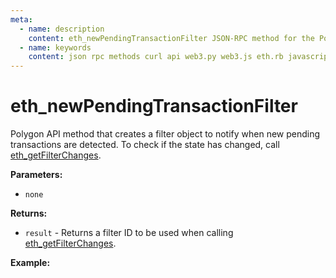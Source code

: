 ```yaml
---
meta:
  - name: description
    content: eth_newPendingTransactionFilter JSON-RPC method for the Polygon API available with examples in web3.js, web3.py, eth.rb, and cURL.
  - name: keywords
    content: json rpc methods curl api web3.py web3.js eth.rb javascript python ruby polygon
---
```


# eth_newPendingTransactionFilter

Polygon API method that creates a filter object to notify when new pending transactions are detected. To check if the state has changed, call [eth_getFilterChanges](/api/polygon/eth_getfilterchanges).

**Parameters:**

- `none`

**Returns:**

- `result` - Returns a filter ID to be used when calling [eth_getFilterChanges](/api/polygon/eth_getfilterchanges).

**Example:**

<CodeSwitcher :languages="{js:'web3.js', py:'web3.py', rb:'eth.rb', cr:'cURL'}">
<template v-slot:js>

```js
// Web3.js does not support this feature. See the Web3.js subscriptions page.
```

</template>
<template v-slot:py>

```py
# The method eth_newPendingTransactionFilter does not exist/is not available.
```

</template>
<template v-slot:rb>

```rb
# The method eth_newPendingTransactionFilter does not exist/is not available.
```

</template>
<template v-slot:cr>

```sh
# The method eth_newPendingTransactionFilter does not exist/is not available.
```

</template>
</CodeSwitcher>
